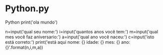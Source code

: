 # Python.py
Python
print('ola mundo')

n=input('qual seu nome:')
i=input('quantos anos você tem:')
m=input('qual mes você faz aniversario:')
a=input('qual ano você naceu:')
c=input('isto está correto:')
print('está aqui nome: {} idade: {} mes: {} ano: {}'.format(n,i,m,a))
